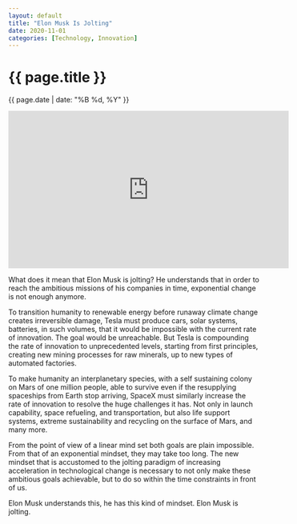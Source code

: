 ```yaml
---
layout: default
title: "Elon Musk Is Jolting"
date: 2020-11-01
categories: [Technology, Innovation]
---
```


<div class="post-header">
<h1>{{ page.title }}</h1>
<p>{{ page.date | date: "%B %d, %Y" }}</p>
</div>

<iframe width="560" height="315" src="https://www.youtube.com/embed/4DRKmSvMF5I" frameborder="0" allow="accelerometer; autoplay; clipboard-write; encrypted-media; gyroscope; picture-in-picture" allowfullscreen></iframe>

What does it mean that Elon Musk is jolting? He understands that in order to reach the ambitious missions of his companies in time, exponential change is not enough anymore.

To transition humanity to renewable energy before runaway climate change creates irreversible damage, Tesla must produce cars, solar systems, batteries, in such volumes, that it would be impossible with the current rate of innovation. The goal would be unreachable. But Tesla is compounding the rate of innovation to unprecedented levels, starting from first principles, creating new mining processes for raw minerals, up to new types of automated factories.

To make humanity an interplanetary species, with a self sustaining colony on Mars of one million people, able to survive even if the resupplying spaceships from Earth stop arriving, SpaceX must similarly increase the rate of innovation to resolve the huge challenges it has. Not only in launch capability, space refueling, and transportation, but also life support systems, extreme sustainability and recycling on the surface of Mars, and many more.

From the point of view of a linear mind set both goals are plain impossible. From that of an exponential mindset, they may take too long. The new mindset that is accustomed to the jolting paradigm of increasing acceleration in technological change is necessary to not only make these ambitious goals achievable, but to do so within the time constraints in front of us.

Elon Musk understands this, he has this kind of mindset. Elon Musk is jolting.
